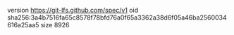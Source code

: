 version https://git-lfs.github.com/spec/v1
oid sha256:3a4b7516fa65c8578f78bfd76a0f65a3362a38d6f05a46ba2560034616a25aa5
size 8926
